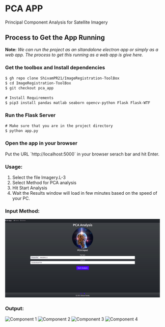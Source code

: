 # PCA APP
Principal Component Analysis for Satellite Imagery

## Process to Get the App Running

**Note:** *We can run the project as an sltandalone electron app or simply as a web app. The process to get this running as a web app is give here.*

### Get the toolbox and Install dependencies
```shell
$ gh repo clone ShivamPR21/ImageRegistration-ToolBox
$ cd ImageRegistration-ToolBox
$ git checkout pca_app

# Install Requirements
$ pip3 install pandas matlab seaborn opencv-python Flask Flask-WTF
```

### Run the Flask Server
```shell
# Make sure that you are in the project directory
$ python app.py
```

### Open the app in your browser
<p>Put the URL `http://localhost:5000` in your browser serach bar and hit Enter.</p>

### Usage:
1. Select the file Imagery.L-3
2. Select Method for PCA analysis
3. Hit Start Analysis
4. Wait the Results window will load in few minutes based on the speed of your PC.

### Input Method:
![Input For PCA APP](static/assets/form.png)

### Output:
![Component 1](static/uploads/cache/pcs/pc_0.png)
![Component 2](static/uploads/cache/pcs/pc_1.png)
![Component 3](static/uploads/cache/pcs/pc_2.png)
![Component 4](static/uploads/cache/pcs/pc_3.png)
